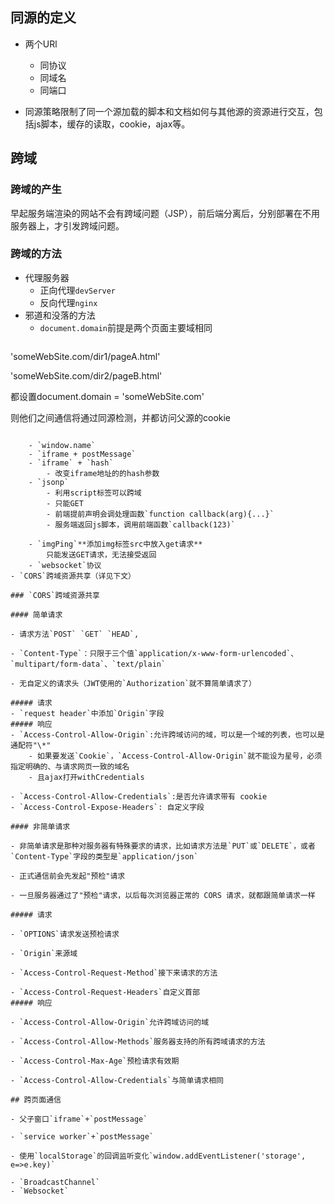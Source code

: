 ## 同源的定义
- 两个URl
	- 同协议
	- 同域名
	- 同端口

- 同源策略限制了同一个源加载的脚本和文档如何与其他源的资源进行交互，包括js脚本，缓存的读取，cookie，ajax等。

## 跨域
### 跨域的产生
早起服务端渲染的网站不会有跨域问题（JSP），前后端分离后，分别部署在不用服务器上，才引发跨域问题。

### 跨域的方法
- 代理服务器
	- 正向代理`devServer`
	- 反向代理`nginx`
- 邪道和没落的方法
	- `document.domain`前提是两个页面主要域相同
	```javascript
'someWebSite.com/dir1/pageA.html'

'someWebSite.com/dir2/pageB.html'

都设置document.domain = 'someWebSite.com'

则他们之间通信将通过同源检测，并都访问父源的cookie
```

	- `window.name`
	- `iframe + postMessage`
	- `iframe` + `hash`
		- 改变iframe地址的的hash参数
	- `jsonp`
		- 利用script标签可以跨域
		- 只能GET
		- 前端提前声明会调处理函数`function callback(arg){...}`
		- 服务端返回js脚本，调用前端函数`callback(123)`

	- `imgPing`**添加img标签src中放入get请求**
		只能发送GET请求，无法接受返回
	- `websocket`协议
- `CORS`跨域资源共享（详见下文）

### `CORS`跨域资源共享

#### 简单请求

- 请求方法`POST` `GET` `HEAD`,

- `Content-Type`：只限于三个值`application/x-www-form-urlencoded`、`multipart/form-data`、`text/plain`

- 无自定义的请求头（JWT使用的`Authorization`就不算简单请求了）

##### 请求
- `request header`中添加`Origin`字段
##### 响应
- `Access-Control-Allow-Origin`:允许跨域访问的域，可以是一个域的列表，也可以是通配符"\*"
	- 如果要发送`Cookie`，`Access-Control-Allow-Origin`就不能设为星号，必须指定明确的、与请求网页一致的域名
	- 且ajax打开withCredentials

- `Access-Control-Allow-Credentials`:是否允许请求带有 cookie
- `Access-Control-Expose-Headers`: 自定义字段

#### 非简单请求

- 非简单请求是那种对服务器有特殊要求的请求，比如请求方法是`PUT`或`DELETE`，或者`Content-Type`字段的类型是`application/json`

- 正式通信前会先发起"预检"请求

- 一旦服务器通过了"预检"请求，以后每次浏览器正常的 CORS 请求，就都跟简单请求一样

##### 请求

- `OPTIONS`请求发送预检请求

- `Origin`来源域

- `Access-Control-Request-Method`接下来请求的方法

- `Access-Control-Request-Headers`自定义首部
##### 响应

- `Access-Control-Allow-Origin`允许跨域访问的域

- `Access-Control-Allow-Methods`服务器支持的所有跨域请求的方法

- `Access-Control-Max-Age`预检请求有效期

- `Access-Control-Allow-Credentials`与简单请求相同

## 跨页面通信

- 父子窗口`iframe`+`postMessage`

- `service worker`+`postMessage`

- 使用`localStorage`的回调监听变化`window.addEventListener('storage', e=>e.key)`

- `BroadcastChannel`
- `Websocket`